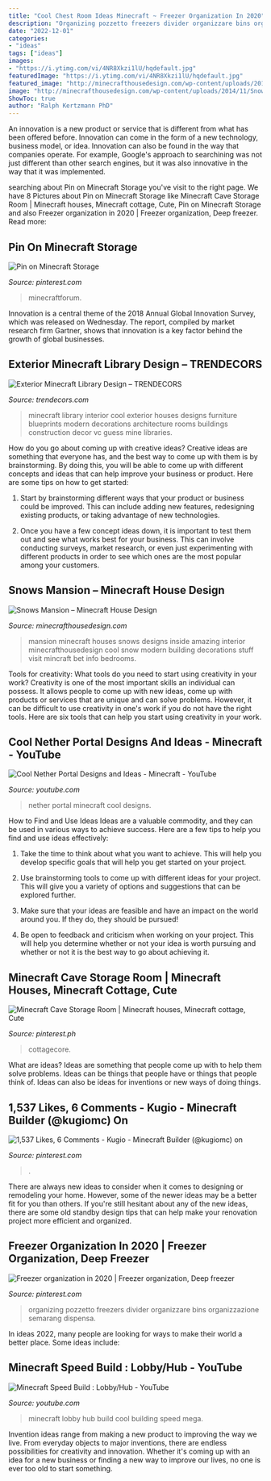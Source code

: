 ```yaml
---
title: "Cool Chest Room Ideas Minecraft ~ Freezer Organization In 2020"
description: "Organizing pozzetto freezers divider organizzare bins organizzazione semarang dispensa"
date: "2022-12-01"
categories:
- "ideas"
tags: ["ideas"]
images:
- "https://i.ytimg.com/vi/4NR8Xkzi1lU/hqdefault.jpg"
featuredImage: "https://i.ytimg.com/vi/4NR8Xkzi1lU/hqdefault.jpg"
featured_image: "http://minecrafthousedesign.com/wp-content/uploads/2014/11/Snows-Mansion-minecraft-building-ideas-house-huge-amazing-inside-4.jpg"
image: "http://minecrafthousedesign.com/wp-content/uploads/2014/11/Snows-Mansion-minecraft-building-ideas-house-huge-amazing-inside-4.jpg"
ShowToc: true
author: "Ralph Kertzmann PhD"
---
```



An innovation is a new product or service that is different from what has been offered before. Innovation can come in the form of a new technology, business model, or idea. Innovation can also be found in the way that companies operate. For example, Google's approach to searchining was not just different than other search engines, but it was also innovative in the way that it was implemented.

	

		
searching about Pin on Minecraft Storage you've visit to the right page. We have 8 Pictures about Pin on Minecraft Storage like Minecraft Cave Storage Room | Minecraft houses, Minecraft cottage, Cute, Pin on Minecraft Storage and also Freezer organization in 2020 | Freezer organization, Deep freezer. Read more:
		
    
## Pin On Minecraft Storage

<img loading=lazy src="https://i.pinimg.com/736x/20/96/97/209697a43753c9402414f1d7e22b4cee.jpg" onerror="this.onerror=null;this.src='https://tse2.mm.bing.net/th?id=OIP.LMlIyuaaPmW3u8EkT10IRwHaD6&amp;pid=15.1';" alt="Pin on Minecraft Storage">

_Source: pinterest.com_

>minecraftforum. 

	

Innovation is a central theme of the 2018 Annual Global Innovation Survey, which was released on Wednesday. The report, compiled by market research firm Gartner, shows that innovation is a key factor behind the growth of global businesses.

    
## Exterior Minecraft Library Design – TRENDECORS

<img loading=lazy src="https://i2.wp.com/i.pinimg.com/originals/18/46/ef/1846ef161789557c887e41a1bc162c9c.jpg?w=1140&amp;ssl=1" onerror="this.onerror=null;this.src='https://tse4.mm.bing.net/th?id=OIP.kSYkCtupsCt-ekO46nGRDwHaHa&amp;pid=15.1';" alt="Exterior Minecraft Library Design – TRENDECORS">

_Source: trendecors.com_

>minecraft library interior cool exterior houses designs furniture blueprints modern decorations architecture rooms buildings construction decor vc guess mine libraries. 

	

How do you go about coming up with creative ideas?
Creative ideas are something that everyone has, and the best way to come up with them is by brainstorming. By doing this, you will be able to come up with different concepts and ideas that can help improve your business or product. Here are some tips on how to get started:
1. Start by brainstorming different ways that your product or business could be improved. This can include adding new features, redesigning existing products, or taking advantage of new technologies.

2. Once you have a few concept ideas down, it is important to test them out and see what works best for your business. This can involve conducting surveys, market research, or even just experimenting with different products in order to see which ones are the most popular among your customers.


    
## Snows Mansion – Minecraft House Design

<img loading=lazy src="http://minecrafthousedesign.com/wp-content/uploads/2014/11/Snows-Mansion-minecraft-building-ideas-house-huge-amazing-inside-4.jpg" onerror="this.onerror=null;this.src='https://tse2.mm.bing.net/th?id=OIP.ix6MCYTL9zSLF1BxXdSYagHaFk&amp;pid=15.1';" alt="Snows Mansion – Minecraft House Design">

_Source: minecrafthousedesign.com_

>mansion minecraft houses snows designs inside amazing interior minecrafthousedesign cool snow modern building decorations stuff visit mincraft bet info bedrooms. 

	

Tools for creativity: What tools do you need to start using creativity in your work?
Creativity is one of the most important skills an individual can possess. It allows people to come up with new ideas, come up with products or services that are unique and can solve problems. However, it can be difficult to use creativity in one's work if you do not have the right tools. Here are six tools that can help you start using creativity in your work.

    
## Cool Nether Portal Designs And Ideas - Minecraft - YouTube

<img loading=lazy src="http://i.ytimg.com/vi/QT7roU_TQhs/maxresdefault.jpg" onerror="this.onerror=null;this.src='https://tse4.mm.bing.net/th?id=OIP.kMCY2l9jtjQSVOVWzboDPgHaEK&amp;pid=15.1';" alt="Cool Nether Portal Designs and Ideas - Minecraft - YouTube">

_Source: youtube.com_

>nether portal minecraft cool designs. 

	

How to Find and Use Ideas
Ideas are a valuable commodity, and they can be used in various ways to achieve success. Here are a few tips to help you find and use ideas effectively:
1. Take the time to think about what you want to achieve. This will help you develop specific goals that will help you get started on your project.

2. Use brainstorming tools to come up with different ideas for your project. This will give you a variety of options and suggestions that can be explored further.

3. Make sure that your ideas are feasible and have an impact on the world around you. If they do, they should be pursued!

4. Be open to feedback and criticism when working on your project. This will help you determine whether or not your idea is worth pursuing and whether or not it is the best way to go about achieving it.

    
## Minecraft Cave Storage Room | Minecraft Houses, Minecraft Cottage, Cute

<img loading=lazy src="https://i.pinimg.com/736x/11/fe/7c/11fe7c3619cb173825da29a4416b7d28.jpg" onerror="this.onerror=null;this.src='https://tse3.mm.bing.net/th?id=OIP._QGHoUHLUW3taP6_HDMEKwHaD7&amp;pid=15.1';" alt="Minecraft Cave Storage Room | Minecraft houses, Minecraft cottage, Cute">

_Source: pinterest.ph_

>cottagecore. 

	

What are ideas?
Ideas are something that people come up with to help them solve problems. Ideas can be things that people have or things that people think of. Ideas can also be ideas for inventions or new ways of doing things.

    
## 1,537 Likes, 6 Comments - Kugio - Minecraft Builder (@kugiomc) On

<img loading=lazy src="https://i.pinimg.com/736x/71/dc/79/71dc79b15dd715aaf874fc211001c067.jpg" onerror="this.onerror=null;this.src='https://tse2.mm.bing.net/th?id=OIP.7lj1wWkXsOR6hZmSsPjE8gHaHa&amp;pid=15.1';" alt="1,537 Likes, 6 Comments - Kugio - Minecraft Builder (@kugiomc) on">

_Source: pinterest.com_

>. 

	

There are always new ideas to consider when it comes to designing or remodeling your home. However, some of the newer ideas may be a better fit for you than others. If you're still hesitant about any of the new ideas, there are some old standby design tips that can help make your renovation project more efficient and organized.

    
## Freezer Organization In 2020 | Freezer Organization, Deep Freezer

<img loading=lazy src="https://i.pinimg.com/736x/b7/42/b9/b742b90a8ac32e12c200541392c7bfd2.jpg" onerror="this.onerror=null;this.src='https://tse1.mm.bing.net/th?id=OIP.jbnR8vkIsJatrkyn3L1PTAAAAA&amp;pid=15.1';" alt="Freezer organization in 2020 | Freezer organization, Deep freezer">

_Source: pinterest.com_

>organizing pozzetto freezers divider organizzare bins organizzazione semarang dispensa. 

	

In ideas 2022, many people are looking for ways to make their world a better place. Some ideas include:

    
## Minecraft Speed Build : Lobby/Hub - YouTube

<img loading=lazy src="https://i.ytimg.com/vi/4NR8Xkzi1lU/hqdefault.jpg" onerror="this.onerror=null;this.src='https://tse3.mm.bing.net/th?id=OIP.xqTuSXIPhOuPk2AdRurk0QHaFj&amp;pid=15.1';" alt="Minecraft Speed Build : Lobby/Hub - YouTube">

_Source: youtube.com_

>minecraft lobby hub build cool building speed mega. 

	

Invention ideas range from making a new product to improving the way we live. From everyday objects to major inventions, there are endless possibilities for creativity and innovation. Whether it's coming up with an idea for a new business or finding a new way to improve our lives, no one is ever too old to start something.

